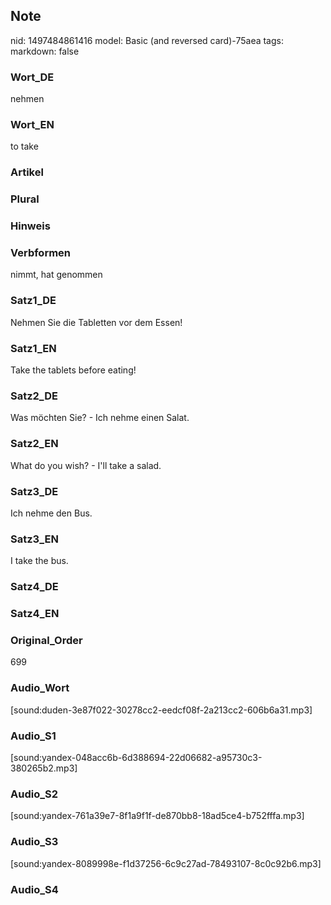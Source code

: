 ## Note
nid: 1497484861416
model: Basic (and reversed card)-75aea
tags: 
markdown: false

### Wort_DE
nehmen

### Wort_EN
to take

### Artikel


### Plural


### Hinweis


### Verbformen
nimmt, hat genommen

### Satz1_DE
Nehmen Sie die Tabletten vor dem Essen!

### Satz1_EN
Take the tablets before eating!

### Satz2_DE
Was möchten Sie? - Ich nehme einen Salat.

### Satz2_EN
What do you wish? - I'll take a salad.

### Satz3_DE
Ich nehme den Bus.

### Satz3_EN
I take the bus.

### Satz4_DE


### Satz4_EN


### Original_Order
699

### Audio_Wort
[sound:duden-3e87f022-30278cc2-eedcf08f-2a213cc2-606b6a31.mp3]

### Audio_S1
[sound:yandex-048acc6b-6d388694-22d06682-a95730c3-380265b2.mp3]

### Audio_S2
[sound:yandex-761a39e7-8f1a9f1f-de870bb8-18ad5ce4-b752fffa.mp3]

### Audio_S3
[sound:yandex-8089998e-f1d37256-6c9c27ad-78493107-8c0c92b6.mp3]

### Audio_S4

